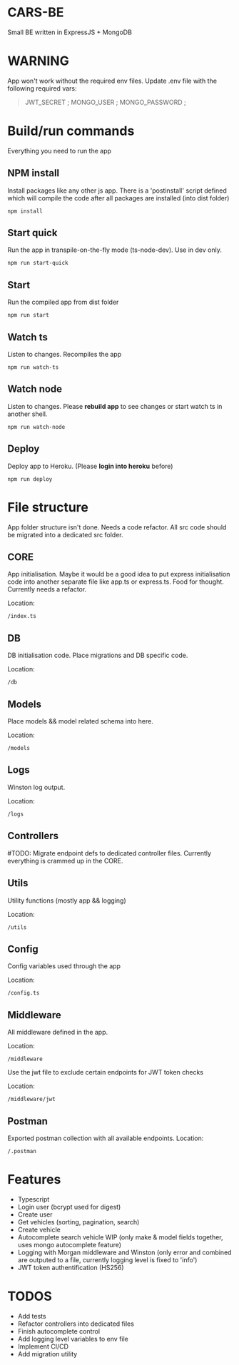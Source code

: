 # CARS-BE

Small BE written in ExpressJS + MongoDB

# WARNING
App won't work without the required env files.
Update .env file with the following required vars: 

> JWT_SECRET ; MONGO_USER ; MONGO_PASSWORD ;


# Build/run commands
Everything you need to run the app

## NPM install
Install packages like any other js app. There is a 'postinstall' script defined which will compile the code after all packages are installed (into dist folder)

    npm install



## Start quick
Run the app in transpile-on-the-fly mode (ts-node-dev).
Use in dev only.

    npm run start-quick

## Start
Run the compiled app from dist folder

    npm run start

## Watch ts
Listen to changes. Recompiles the app

    npm run watch-ts

## Watch node
Listen to changes. Please **rebuild app** to see changes or start watch ts in another shell.

    npm run watch-node

## Deploy
Deploy app to Heroku. (Please **login into heroku** before)

    npm run deploy




# File structure

App folder structure isn't done. Needs a code refactor. All src code should be migrated into a dedicated src folder.

## CORE
App initialisation. Maybe it would  be a good idea to put express initialisation code into another separate file like app.ts or express.ts. Food for thought. Currently needs a refactor.	

Location: 

    /index.ts
    
## DB
DB initialisation code. Place migrations and DB specific code.

Location: 

    /db

## Models
Place models && model related schema into here.

Location:

    /models

## Logs
Winston log output.

Location:

    /logs


## Controllers

#TODO: Migrate endpoint defs to dedicated controller files. Currently everything is crammed up in the CORE.


## Utils
Utility functions (mostly app && logging)

Location:

    /utils
    
## Config
Config variables used through the app

Location:

    /config.ts
    
## Middleware
All middleware defined in the app.

Location:

    /middleware
Use the jwt file to exclude certain endpoints for JWT token checks

Location:

    /middleware/jwt

## Postman
Exported postman collection with all available endpoints.
Location:

    /.postman



# Features

 - Typescript
 - Login user (bcrypt used for digest)
 - Create user
 - Get vehicles (sorting, pagination, search)
 - Create vehicle
 - Autocomplete search vehicle WIP (only make & model fields together, uses mongo autocomplete feature)
 - Logging with Morgan middleware and Winston (only error and combined are outputed to a file, currently logging level is fixed to 'info')
 - JWT token authentification (HS256)

# TODOS
 - Add tests
 - Refactor controllers into dedicated files
 - Finish autocomplete control
 - Add logging level variables to env file
 - Implement CI/CD
 - Add migration utility